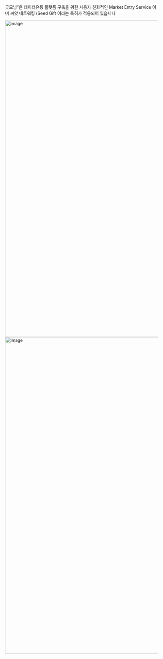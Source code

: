 굿모닝”은 데이터유통 플랫폼 구축을 위한 사용자 친화적인 Market Entry
Service 이며 씨앗 네트워킹 (Seed Gift 이라는 특허가 적용되어 있습니다

<img width="1042" alt="image" src="https://user-images.githubusercontent.com/109775055/215019828-95ab88af-16cd-42a2-a2db-18fa1df171ee.png">

<img width="1042" alt="image" src="https://user-images.githubusercontent.com/109775055/215019860-78e2c655-3d3c-4072-b77a-efee817b8031.png">

